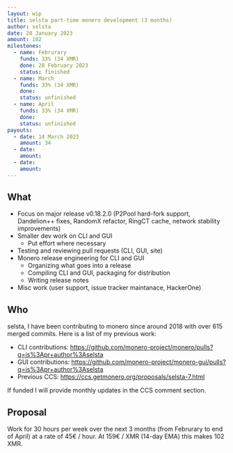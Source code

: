 ```yaml
---
layout: wip
title: selsta part-time monero development (3 months)
author: selsta
date: 28 January 2023
amount: 102
milestones:
  - name: Februrary
    funds: 33% (34 XMR)
    done: 28 February 2023
    status: finished
  - name: March
    funds: 33% (34 XMR)
    done:
    status: unfinished
  - name: April
    funds: 33% (34 XMR)
    done:
    status: unfinished
payouts:
  - date: 14 March 2023
    amount: 34
  - date:
    amount:
  - date:
    amount:
---
```


## What

- Focus on major release v0.18.2.0 (P2Pool hard-fork support, Dandelion++ fixes, RandomX refactor, RingCT cache, network stability improvements)
- Smaller dev work on CLI and GUI
  - Put effort where necessary
- Testing and reviewing pull requests (CLI, GUI, site)
- Monero release engineering for CLI and GUI
  - Organizing what goes into a release
  - Compiling CLI and GUI, packaging for distribution
  - Writing release notes
- Misc work (user support, issue tracker maintanace, HackerOne)

## Who

selsta, I have been contributing to monero since around 2018 with over 615 merged commits. Here is a list of my previous work:

- CLI contributions: https://github.com/monero-project/monero/pulls?q=is%3Apr+author%3Aselsta
- GUI contributions: https://github.com/monero-project/monero-gui/pulls?q=is%3Apr+author%3Aselsta
- Previous CCS: https://ccs.getmonero.org/proposals/selsta-7.html

If funded I will provide monthly updates in the CCS comment section.

## Proposal

Work for 30 hours per week over the next 3 months (from Februrary to end of April) at a rate of 45€ / hour. At 159€ / XMR (14-day EMA) this makes 102 XMR.
